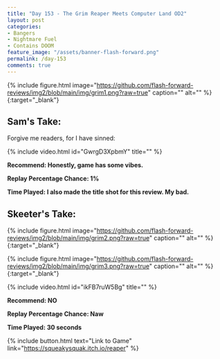 ```yaml
---
title: "Day 153 - The Grim Reaper Meets Computer Land OD2"
layout: post
categories:
- Bangers
- Nightmare Fuel
- Contains DOOM
feature_image: "/assets/banner-flash-forward.png"
permalink: /day-153
comments: true
---
```


{% include figure.html image="https://github.com/flash-forward-reviews/img2/blob/main/img/grim1.png?raw=true" caption="" alt="" %}{:target="_blank"}

## Sam's Take:

Forgive me readers, for I have sinned:

{% include video.html id="GwrgD3XpbmY" title="" %}

**Recommend: Honestly, game has some vibes.**

**Replay Percentage Chance: 1%**

**Time Played: I also made the title shot for this review. My bad.**

## Skeeter's Take:

{% include figure.html image="https://github.com/flash-forward-reviews/img2/blob/main/img/grim2.png?raw=true" caption="" alt="" %}{:target="_blank"}

{% include figure.html image="https://github.com/flash-forward-reviews/img2/blob/main/img/grim3.png?raw=true" caption="" alt="" %}{:target="_blank"}

{% include video.html id="ikFB7ruW5Bg" title="" %}

**Recommend: NO**

**Replay Percentage Chance: Naw**

**Time Played: 30 seconds**

{% include button.html text="Link to Game" link="https://squeakysquak.itch.io/reaper" %}